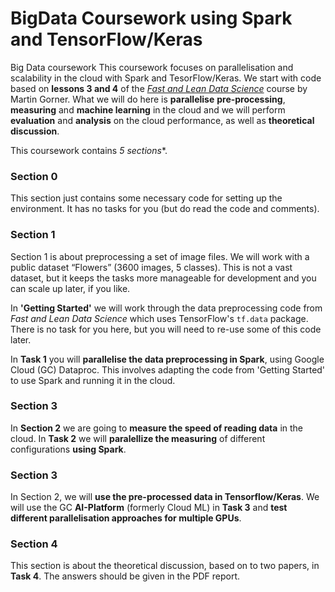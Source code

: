 # BigData Coursework using Spark and TensorFlow/Keras
Big Data coursework 
This coursework focuses on parallelisation and scalability in the cloud with Spark and TesorFlow/Keras. 
We start with code based on **lessons 3 and 4** of the [*Fast and Lean Data Science*](https://github.com/GoogleCloudPlatform/training-data-analyst/tree/master/courses/fast-and-lean-data-science) course by Martin Gorner. 
What we will do here is **parallelise** **pre-processing**, **measuring** and **machine learning** in the cloud and we will perform **evaluation** and **analysis** on the cloud performance, as well as **theoretical discussion**. 

This coursework contains *5 sections**. 

### Section 0

This section just contains some necessary code for setting up the environment. It has no tasks for you (but do read the code and comments). 

### Section 1 
Section 1 is about preprocessing a set of image files.
We will work with a public dataset “Flowers” (3600 images, 5 classes). 
This is not a vast dataset, but it keeps the tasks more manageable for development and you can scale up later, if you like. 

In **'Getting Started'** we will work through the data preprocessing code from *Fast and Lean Data Science* which uses TensorFlow's `tf.data` package. 
There is no task for you here, but you will need to re-use some of this code later. 

In **Task 1** you will **parallelise the data preprocessing in Spark**, using Google Cloud (GC) Dataproc. 
This involves adapting the code from 'Getting Started' to use Spark and running it in the cloud. 

### Section 3 
In **Section 2** we are going to **measure the speed of reading data** in the cloud. In **Task  2** we will **paralellize the measuring** of different configurations **using Spark**.

### Section 3

In Section 2, we will **use the pre-processed data in Tensorflow/Keras**. 
We will use the GC **AI-Platform** (formerly Cloud ML) in **Task 3** and **test different parallelisation approaches for multiple GPUs**. 

### Section 4

This section is about the theoretical discussion, based on to two papers, in **Task 4**. The answers should be given in the PDF report. 

